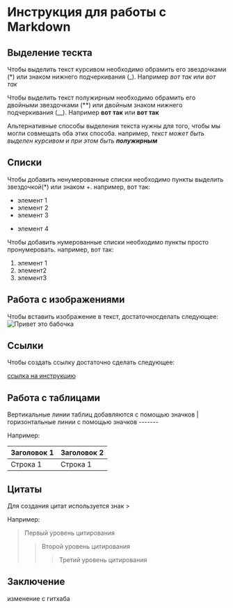 # Инструкция для работы с Markdown

## Выделение тескта

Чтобы выделить текст курсивом необходимо обрамить его звездочками (*) или знаком нижнего подчеркивания (_). Например *вот так* или _вот так_

Чтобы выделить текст полужирным необходимо обрамить его двойными звездочками (**) или двойным знаком нижнего подчеркивания (__). Например **вот так** или __вот так__

Альтернативные способы выделения текста нужны для того, чтобы мы могли совмещать оба этих способа. например, _текст может быть выделен курсивом и при этом быть **полужирным**_


## Списки

Чтобы добавить ненумерованные списки необходимо пункты выделить звездочкой(*) или знаком +. например, вот так:
* элемент 1
* элемент 2
* элемент 3
+ элемент 4

Чтобы добавить нумерованные списки необходимо пункты просто пронумеровать. например, вот так:
1. элемент 1
2. элемент2
3. элемент3

## Работа с изображениями

Чтобы вставить изображение в текст, достаточносделать следующее: ![Привет это бабочка](butterfly.jpg)
## Ссылки

Чтобы создать ссылку достаточно сделать следующее:

[ссылка на инструкцию](https://gist.github.com/Jekins/2bf2d0638163f1294637)

## Работа с таблицами


Вертикальные линии таблиц добавляются с помощью значков | горизонтальные линии с помощью значков -------

Например:

 | Заголовок 1 | Заголовок 2 |
 |-----------  |-----------  |
 | Строка 1    | Строка 1    |

 
## Цитаты

Для создания цитат используется знак >

Например:
> Первый уровень цитирования
>> Второй уровень цитирования
>>> Третий уровень цитирования


## Заключение
изменение с гитхаба

